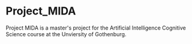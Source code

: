 # Project_MIDA

Project MIDA is a master's project for the Artificial Intelligence Cognitive Science course at the Unviersity of Gothenburg.
